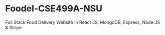 # Foodel-CSE499A-NSU
Full Stack Food Delivery Website In React JS, MongoDB, Express, Node JS &amp; Stripe
